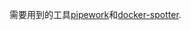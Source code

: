 需要用到的工具[pipework](https://github.com/jpetazzo/pipework)和[docker-spotter](https://github.com/discordianfish/docker-spotter).